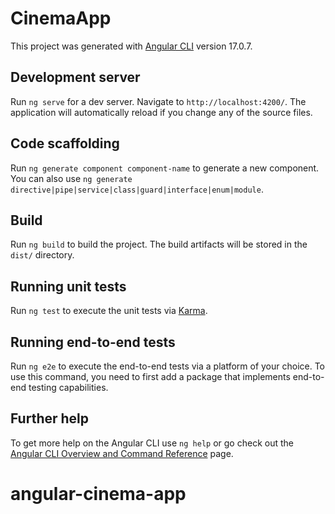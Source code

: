 # CinemaApp

<!-- echo "# angular-cinema-app" >> README.md
 git add README.md
 git add .
 git commit -m "first commit"
 git branch -M main
 git remote add origin https://github.com/sreeramoju23/angular-cinema-app.git
 git push -u origin main -->

This project was generated with [Angular CLI](https://github.com/angular/angular-cli) version 17.0.7.

## Development server

Run `ng serve` for a dev server. Navigate to `http://localhost:4200/`. The application will automatically reload if you change any of the source files.

## Code scaffolding

Run `ng generate component component-name` to generate a new component. You can also use `ng generate directive|pipe|service|class|guard|interface|enum|module`.

## Build

Run `ng build` to build the project. The build artifacts will be stored in the `dist/` directory.

## Running unit tests

Run `ng test` to execute the unit tests via [Karma](https://karma-runner.github.io).

## Running end-to-end tests

Run `ng e2e` to execute the end-to-end tests via a platform of your choice. To use this command, you need to first add a package that implements end-to-end testing capabilities.

## Further help

To get more help on the Angular CLI use `ng help` or go check out the [Angular CLI Overview and Command Reference](https://angular.io/cli) page.
# angular-cinema-app

<!-- // this.actorListService.filter$.subscribe((selectedActor) => {
    //   if (selectedActor) {
    //     this._movies$.subscribe(dataList => {
    //       const filteredData : Observable<Movie[]> = selectedActor ? dataList.filter(item => item.actorId == selectedActor) : dataList;
    //       this.moviesDataService.updateMoviesByActor(filteredData);
    //     })  
    //     // const movies: string[] = this.filterData(selectedActor);
    //     // this.moviesDataService.updateMoviesByActor(movies);
    //   }
    // });

  // filterData(filter: any): string[] {
  //    this._movies$
  //     //.pipe(takeUntil(this.ngUnsubscribe))
  //     .subscribe(dataList => {
  //       const filteredData: string[] = filter ? dataList.filter(item => item.actorId === filter) : dataList;
  //       console.log(filteredData);
  //       return filteredData;
  //     });
     
  // } -->
